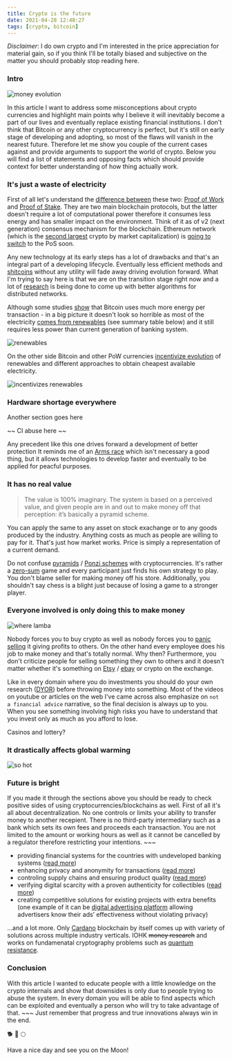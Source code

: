 ```yaml
---
title: Crypto is the future
date: 2021-04-28 12:48:27
tags: [crypto, bitcoin]
---
```


*Disclaimer*: I do own crypto and I'm interested in the price appreciation for material gain, so if you think I'll be totally biased and subjective on the matter you should probably stop reading here.

### Intro

![money evolution](/images/photo_2021-04-30_12-51-27.png)

In this article I want to address some misconceptions about crypto currencies and highlight main points why I believe it will inevitably become a part of our lives and eventually replace existing financial institutions. I don't think that Bitcoin or any other cryptocurrency is perfect, but it's still on early stage of developing and adopting, so most of the flaws will vanish in the nearest future. Therefore let me show you couple of the current cases against and provide arguments to support the world of crypto. Below you will find a list of statements and opposing facts which should provide context for better understanding of how thing actually work.

### It's just a waste of electricity

First of all let's understand the [difference between](https://academy.binance.com/en/glossary/proof-of-stake) these two: [Proof of Work](https://en.wikipedia.org/wiki/Proof_of_work) and [Proof of Stake](https://en.wikipedia.org/wiki/Proof_of_stake). They are two main blockchain protocols, but the latter doesn't require a lot of computational power therefore it consumes less energy and has smaller impact on the environment.
Think of it as of v2 (next generation) consensus mechanism for the blockchain. Ethereum network (which is the [second largest](https://coinmarketcap.com/currencies/ethereum/) crypto by market capitalization) is [going to switch](https://ethereum.org/en/eth2/) to the PoS soon.

Any new technology at its early steps has a lot of drawbacks and that's an integral part of a developing lifecycle. Eventually less efficient methods and [shitcoins](https://www.investopedia.com/terms/s/shitcoin.asp) without any utility will fade away driving evolution forward. What I'm trying to say here is that we are on the transition stage right now and a lot of [research](https://eprint.iacr.org/2016/889.pdf) is being done to come up with better algorithms for distributed networks.

Although some studies [show](https://www.statista.com/statistics/881541/bitcoin-energy-consumption-transaction-comparison-visa/) that Bitcoin uses much more energy per transaction - in a big picture it doesn't look so horrible as most of the electricity [comes from renewables](https://coinshares.com/assets/resources/Research/bitcoin-mining-network-june-2019-fidelity-foreword.pdf) (see summary table below) and it still requires less power than current generation of banking system.

![renewables](/images/m0a0sf0jckk61.jpg)

On the other side Bitcoin and other PoW currencies [incentivize evolution](http://squ.re/BCEI-whitepaper) of renewables and different approaches to obtain cheapest available electricity.

![incentivizes renewables](/images/photo_2021-04-29_13-06-26.png)

### Hardware shortage everywhere

Another section goes here

~~ CI abuse here ~~

Any precedent like this one drives forward a development of better protection It reminds me of an [Arms race](https://en.wikipedia.org/wiki/Arms_race) which isn't necessary a good thing, but it allows technologies to develop faster and eventually to be applied for peacful purposes.

### It has no real value

> The value is 100% imaginary. The system is based on a perceived value, and given people are in and out to make money off that perception: it’s basically a pyramid scheme.

You can apply the same to any asset on stock exachange or to any goods produced by the industry. Anything costs as much as people are willing to pay for it. That's just how market works. Price is simply a representation of a current demand.

Do not confuse [pyramids](https://www.investopedia.com/terms/p/pyramidscheme.asp) / [Ponzi schemes](https://www.investopedia.com/terms/p/ponzischeme.asp) with cryptocurrencies. It's rather a [zero-sum](https://en.wikipedia.org/wiki/Zero-sum_game) game and every participant just finds his own strategy to play. You don't blame seller for making money off his store. Additionally, you shouldn't say chess is a blight just because of losing a game to a stronger player.

### Everyone involved is only doing this to make money

![where lamba](/images/photo_2021-04-30_13-21-27.jpg)

Nobody forces you to buy crypto as well as nobody forces you to [panic selling](https://en.wikipedia.org/wiki/Panic_selling) it giving profits to others. On the other hand every employee does his job to make money and that's totally normal. Why then? Furthermore, you don't criticize people for selling something they own to others and it doesn't matter whether it's something on [Etsy](https://www.etsy.com/) / [ebay](https://www.ebay.com/) or crypto on the exchange.

Like in every domain where you do investments you should do your own research ([DYOR](https://academy.binance.com/en/glossary/do-your-own-research)) before throwing money into something. Most of the videos on youtube or articles on the web I've came across also emphasize on `not a financial advice` narrative, so the final decision is always up to you. When you see something involving high risks you have to understand that you invest only as much as you afford to lose.

Casinos and lottery?


### It drastically affects global warming

![so hot](/images/photo_2021-04-28_12-53-26.jpg)


### Future is bright

If you made it through the sections above you should be ready to check positive sides of using cryptocurrencies/blockchains as well.
First of all it's all about decentralization. No one controls or limits your ability to transfer money to another recepient. There is no third-party intermediary such as a bank which sets its own fees and proceeds each transaction. You are not limited to the amount or working hours as well as it cannot be cancelled by a regulator therefore restricting your intentions. ~~~


* providing financial systems for the countries with undeveloped banking systems ([read more](https://emurgo.io/ja/blog/cardano-strategy-africa))
* enhancing privacy and anonymity for transactions ([read more](https://www.getmonero.org/get-started/faq/#anchor-different))
* controling supply chains and ensuring product quality ([read more](https://iohk.io/en/enterprise/#traceabilty))
* verifying digital scarcity with a proven authenticity for collectibles ([read more](https://medium.com/ecomi/the-benefit-of-blockchain-for-digital-collectibles-a3062fc44d70))
* creating competitive solutions for existing projects with extra benefits (one example of it can be [digital advertising platform](https://basicattentiontoken.org/) allowing advertisers know their ads’ effectiveness without violating privacy)

...and a lot more. Only [Cardano](https://cardano.org/enterprise/) blockchain by itself comes up with variety of solutions across multiple industry verticals. IOHK ~~money research~~ and works on fundamenatal cryptography problems such as [quantum resistance](https://iohk.io/en/blog/posts/2018/02/01/research-program-to-work-on-hardening-cardano-against-quantum-computers/).


### Conclusion

With this article I wanted to educate people with a little knowledge on the crypto internals and show that downsides is only due to people trying to abuse the system. In every domain you will be able to find aspects which can be exploited and eventually a person who will try to take advantage of that. ~~~
Just remember that progress and true innovations always win in the end.

🐕 🚀 🌕

Have a nice day and see you on the Moon!
